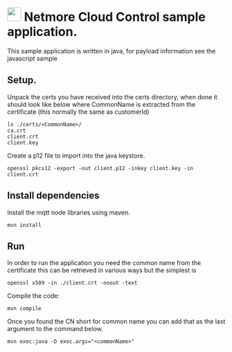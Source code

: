 # <img src="https://avatars.githubusercontent.com/u/93947921?s=200&" width="32"/> Netmore Cloud Control sample application.

This sample application is written in java, for payload information 
see the javascript sample

## Setup.
Unpack the certs you have received into the certs directory, when done it should look
like below where CommonName is extracted from the certificate (this normally the same as customerId)

    ls ./certs/<CommonName>/
    ca.crt
    client.crt
    client.key

Create a p12 file to import into the java keystore.

    openssl pkcs12 -export -out client.p12 -inkey client.key -in client.crt

## Install dependencies
Install the mqtt node libraries using maven.

    mvn install

## Run
In order to run the application you need the common name from the certificate
this can be retrieved in various ways but the simplest is

    openssl x509 -in ./client.crt -noout -text

Compile the code:

    mvn compile

Once you found the CN short for common name you can add that as the last
argument to the command below.

    mvn exec:java -D exec.args="<commonName>"
